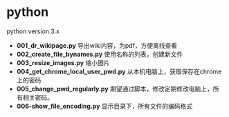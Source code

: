 # python

python version 3.x  

- **001_dr_wikipage.py**  导出wiki内容，为pdf，方便离线查看
- **002_create_file_bynames.py**  使用名称的列表，创建新文件
- **003_resize_images.py**  缩小图片
- **004_get_chrome_local_user_pwd.py**  从本机电脑上，获取保存在chrome上的密码
- **005_change_pwd_regularly.py**  期望通过脚本，修改定期修改电脑上，所有相关密码。
- **006-show_file_encoding.py**  显示目录下，所有文件的编码格式

